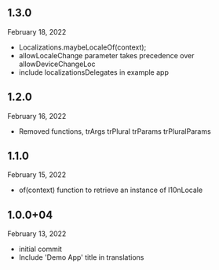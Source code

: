 
## 1.3.0
February 18, 2022
- Localizations.maybeLocaleOf(context);
- allowLocaleChange parameter takes precedence over allowDeviceChangeLoc
- include localizationsDelegates in example app

## 1.2.0
February 16, 2022
- Removed functions, trArgs trPlural trParams trPluralParams

## 1.1.0
February 15, 2022
- of(context) function to retrieve an instance of l10nLocale

## 1.0.0+04
February 13, 2022
- initial commit
- Include 'Demo App' title in translations